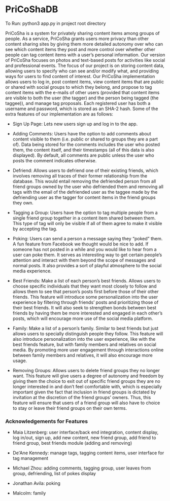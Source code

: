 # PriCoShaDB
To Run: python3 app.py in project root directory

PriCoSha is a system for privately sharing content items among groups of people. As a service, PriCoSha grants users more privacy than other content sharing sites by giving them more detailed autonomy over who can see which content items they
post and more control over whether other people can tag content items with a user’s personal information. Our version of PriCoSha focuses on photos and text-based posts for activities like social and professional events. The focus of our project is on storing content data, allowing users to specify who can see and/or modify what, and providing ways for users to find content of interest. Our PriCoSha implementation allows users to log in, post content items, view content items that are public or shared with social groups to which they belong, and propose to tag content items with the e-mails of other users  (provided that content items are visible to both the user (the tagger) and the person being tagged (the taggee)), and manage tag proposals. Each registered user has both a username and password, which is stored as an SHA-2 hash. Some of the extra features of our implementation are as follows:

- Sign Up Page: Lets new users sign up and log in to the app.

- Adding Comments: Users have the option to add comments about content visible to them (i.e. public or shared to groups they are a part of). Data being stored for the comments includes the user who posted them, the content itself, and their timestamps (all of this data is also displayed). By default, all comments are public unless the user who posts the comment indicates otherwise. 

- Defriend: Allows users to defriend one of their existing friends, which involves removing all traces of their former relationship from the database. This would entail removing the defriended person from all friend groups owned by the user who defriended them and removing all tags with the email of the defriended user as the taggee made by the defriending user as the tagger for content items in the friend groups they own.

- Tagging a Group: Users have the option to tag multiple people from a single friend group together in a content item shared between them. This type of tag will only be visible if all of them agree to make it visible by accepting the tag.

- Poking: Users can send a person a message saying they “poked” them. A fun feature from Facebook we thought would be nice to add. If someone has not posted in a while and you would like to hear from a user can poke them. It serves as interesting way to get certain people’s attention and interact with them beyond the scope of messages and normal posts. It also provides a sort of playful atmosphere to the social media experience.
 
- Best Friends: Make a list of each person’s best friends. Allows users to choose specific individuals that they want most closely to follow and allows them to see that person’s posts first before those of their other friends. This feature will introduce some personalization into the user experience by filtering through friends’ posts and prioritizing those of their best friends. It will also seek to strengthen bonds between best friends by having them be more interested and engaged in each other’s posts, which will encourage more use of the social media platform.
 
- Family: Make a list of a person’s family. Similar to best friends but just allows users to specially distinguish people they follow. This feature will also introduce personalization into the user experience, like with the best friends feature, but with family members and relatives on social media. By promoting more user engagement through interactions online between family members and relatives, it will also encourage more usage.
 
- Removing Groups: Allows users to delete friend groups they no longer want. This feature will give users a degree of autonomy and freedom by giving them the choice to exit out of specific friend groups they are no longer interested in and don’t feel comfortable with, which is especially important given the fact that inclusion in friend groups is dictated by invitation at the discretion of the friend groups’ owners. Thus, this feature will ensure that users of a friend group will also have to choice to stay or leave their friend groups on their own terms.

### Acknowledgements for Features

- Maia Litzenberg: user interface/back end integration, content display, log in/out, sign up, add new content, new friend group, add friend to friend group, best friends module (adding and removing)

- De'Ane Kennedy: manage tags, tagging content items, user interface for tag management

- Michael Zhou: adding comments, tagging group, user leaves from group, defriending, list of pokes display

- Jonathan Avila: poking

- Malcolm: family
